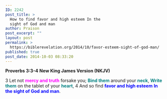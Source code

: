 ```yaml
---
ID: 2242
post_title: >
  How to find favor and high esteem In the
  sight of God and man
author: Praison
post_excerpt: ""
layout: post
permalink: >
  https://biblerevelation.org/2014/10/favor-esteem-sight-of-god-man/
published: true
post_date: 2014-10-03 08:33:20
---
```

<strong>Proverbs 3:3-4</strong>
<strong> New King James Version (NKJV)</strong>

3 Let not <span style="color: #ff00ff;"><strong>mercy and truth</strong></span> forsake you;
<span style="color: #008080;"><strong>Bind them</strong></span> around your <span style="color: #008080;"><strong>neck</strong></span>,
<span style="color: #008080;"><strong>Write them</strong></span> on the tablet of your <span style="color: #008080;"><strong>heart</strong></span>,
4 And so find <span style="color: #0000ff;"><strong>favor and high esteem</strong></span>
<span style="color: #0000ff;"><strong> In the sight of God and man</strong></span>.